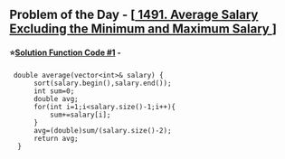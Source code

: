 ## Problem of the Day - [<a href="https://leetcode.com/problems/average-salary-excluding-the-minimum-and-maximum-salary/"> 1491. Average Salary Excluding the Minimum and Maximum Salary </a>]


#### ⭐<ins>Solution Function Code #1</ins> -


     double average(vector<int>& salary) {
          sort(salary.begin(),salary.end());
          int sum=0;
          double avg;
          for(int i=1;i<salary.size()-1;i++){
              sum+=salary[i];
          }
          avg=(double)sum/(salary.size()-2);
          return avg;
      }

